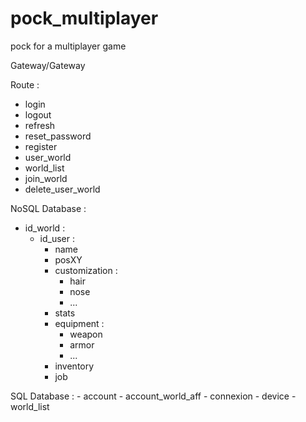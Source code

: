 # pock_multiplayer
pock for a multiplayer game


Gateway/Gateway

Route :
  - login
  - logout
  - refresh
  - reset_password
  - register
  - user_world
  - world_list
  - join_world
  - delete_user_world


NoSQL Database :
  - id_world : 
    - id_user :
      - name
      - posXY
      - customization :
        - hair
        - nose
        - ...
      - stats
      - equipment :
        - weapon
        - armor
        - ...
      - inventory
      - job

SQL Database : 
    - account
    - account_world_aff
    - connexion
    - device
    - world_list